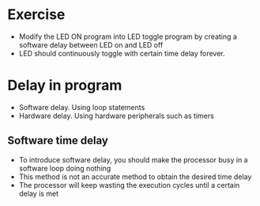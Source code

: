 # Exercise
- Modify the LED ON program into LED toggle program by creating a software delay between LED on and LED off
- LED should continuously toggle with certain time delay forever.

# Delay in program
- Software delay. Using loop statements
- Hardware delay. Using hardware peripherals such as timers

## Software time delay
- To introduce software delay, you should make the processor busy in a software loop doing nothing
- This method is not an accurate method to obtain the desired time delay
- The processor will keep wasting the execution cycles until a certain delay is met